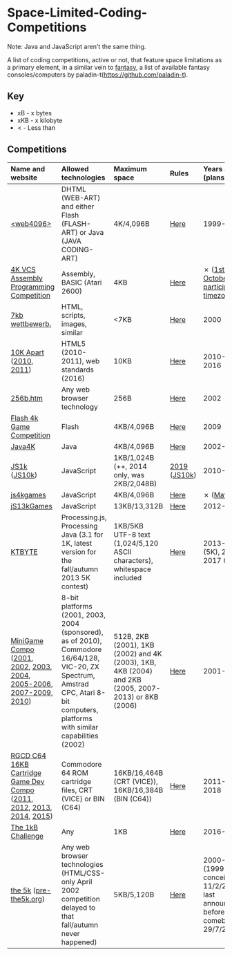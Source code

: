 # Space-Limited-Coding-Competitions
Note: Java and JavaScript aren't the same thing.

A list of coding competitions, active or not, that feature space limitations as a primary element, in a similar vein to [fantasy](https://github.com/paladin-t/fantasy), a list of available fantasy consoles/computers by paladin-t(https://github.com/paladin-t).

## Key
* xB - x bytes
* xKB - x kilobyte
* < - Less than

## Competitions
| Name and website | Allowed technologies | Maximum space | Rules | Years active (plans) | Amount of competitions |
| :- | :- | :- | :- | :- | :- |
| [&lt;web4096&gt;](http://msg.sk/web4096) | DHTML (WEB-ART) and either Flash (FLASH-ART) or Java (JAVA CODING-ART) | 4K/4,096B | [Here](http://msg.sk/web4096) | 1999-2001 | 2 |
| [4K VCS Assembly Programming Competition](http://atariage.com/forums/topic/283199-4k-vcs-assembly-programming-competition) | Assembly, BASIC (Atari 2600) | 4KB | [Here](http://atariage.com/forums/topic/283199-4k-vcs-assembly-programming-competition/?do=findComment&comment=4117800) | ✗ ([1st-31st October 2018, participant's timezone](atariage.com/forums/topic/283199-4k-vcs-assembly-programming-competition/?do=findComment&comment=4117717)) | 0 |
| [7kb wettbewerb.](http://web.archive.org/web/20030206184228/7kb.de) | HTML, scripts, images, similar | <7KB | [Here](http://web.archive.org/web/20000816165152/7kb.de) | 2000 | 1 |
| [10K Apart](http://a-k-apart.com) ([2010](http://web.archive.org/web/20150912102946/10k.aneventapart.com/1), [2011](http://web.archive.org/web/20150905085941/10k.aneventapart.com)) | HTML5 (2010-2011), web standards (2016) | 10KB | [Here](http://a-k-apart.com/faq) | 2010-2011, 2016 | 3 |
| [256b.htm](http://wildmag.de/compo) | Any web browser technology | 256B | [Here](http://wildmag.de/compo) | 2002 | 1 |
| [Flash 4k Game Competition](http://web.archive.org/web/20110522003031/gamepoetry.com/blog/2009/02/06/flash-4k-game-competition-prizes-and-rules) | Flash | 4KB/4,096B | [Here](http://web.archive.org/web/20110522003031/gamepoetry.com/blog/2009/02/06/flash-4k-game-competition-prizes-and-rules) | 2009 | 1 |
| [Java4K](http://web.archive.org/web/20191026134500/java4k.com) | Java | 4KB/4,096B | [Here](http://web.archive.org/web/20190904165113/java4k.com/index.php?action=about) | 2002-2014 | 12 |
| [JS1k](http://js1k.com) ([JS10k](http://js10k.com)) | JavaScript | 1KB/1,024B (++, 2014 only, was 2KB/2,048B)| [2019](https://js1k.com/2019-x/rules) ([JS10k](http://js10k.com)) | 2010-2019 | 10 |
| [js4kgames](http://js4kgames.appspot.com) | JavaScript | 4KB/4,096B | [Here](http://js4kgames.appspot.com/rules) | ✗ ([May 2016](http://twitter.com/js4kgames/status/651873094416601091)) | 0 |
| [jS13kGames](http://js13kgames.com) | JavaScript | 13KB/13,312B | [Here](http://js13kgames.com/#rules) | 2012-2020 | 9 |
| [KTBYTE](http://web.archive.org/web/20190509014127/https://www.ktbyte.com/contests) | Processing.js, Processing Java (3.1 for 1K, latest version for the fall/autumn 2013 5K contest) | 1KB/5KB UTF-8 text (1,024/5,120 ASCII characters), whitespace included | [Here](http://ktbyte.com/contests/1k201704) | 2013-2015 (5K), 2016-2017 (1K) | 4 (1K), 5 (5K) |
| [MiniGame Compo](http://minigamecompo.weebly.com) ([2001](http://web.archive.org/web/20050525082450/demo.raww.net/minigame), [2002](http://web.archive.org/web/20110809015827/cling.gu.se/~cl3polof/minigame), [2003](http://web.archive.org/web/20110109212852/starbase.globalpc.net/minigame), [2004](https://web.archive.org/web/20110318232322/http://starbase.globalpc.net/minidir/index.html), [2005-2006](http://web.archive.org/web/20070814102208/minigamecomp.org.uk), [2007-2009](http://web.archive.org/web/20090207000014/minigamecomp.org.uk), [2010](http://web.archive.org/web/20160306154906/minigamecompo2010.00freehost.com)) | 8-bit platforms (2001, 2003, 2004 (sponsored), as of 2010), Commodore 16/64/128, VIC-20, ZX Spectrum, Amstrad CPC, Atari 8-bit computers, platforms with similar capabilities (2002) | 512B, 2KB (2001), 1KB (2002) and 4K (2003), 1KB, 4KB (2004) and 2KB (2005, 2007-2013) or 8KB (2006) | [Here](http://minigamecompo.weebly.com) | 2001-2013 | 11 |
| [RGCD C64 16KB Cartridge Game Dev Compo](http://itch.io/jam/c64-16kb-cartridge-game-dev-compo-2019) ([2011](http://rgcd.co.uk/2011/05/c64-16kb-cartridge-game-development.html), [2012](http://rgcd.co.uk/2012/04/c64-16kb-cartridge-game-development.html), [2013](http://rgcd.co.uk/2013/05/c64-16kb-cartridge-game-development.html), [2014](http://rgcd.co.uk/2014/04/c64-16kb-cartridge-game-development.html), [2015](http://rgcd.co.uk/2015/07/c64-16kb-cartridge-game-development.html)) | Commodore 64 ROM cartridge files, CRT (VICE) or BIN (C64) | 16KB/16,464B (CRT (VICE)), 16KB/16,384B (BIN (C64)) | [Here](http://itch.io/jam/c64-16kb-cartridge-game-dev-compo-2019) | 2011-2015, 2018 | 6 |
| [The 1kB Challenge](http://hackaday.io/contest/18215-the-1kb-challenge) | Any | 1KB | [Here](http://hackaday.io/contest/18215-the-1kb-challenge) | 2016-2017 | 1 |
| [the 5k](http://the5k.org) ([pre-the5k.org](http://web.archive.org/web/20000816002907/sylloge.com:8080/5k)) | Any web browser technologies (HTML/CSS-only April 2002 competition delayed to that fall/autumn never happened) | 5KB/5,120B | [Here](http://web.archive.org/web/20050404220609/the5k.org/2002faq.asp) | 2000-2002 (1999 - conceived, 11/2/2003 - last announcement before comeback on 29/7/2010) | 3 |
